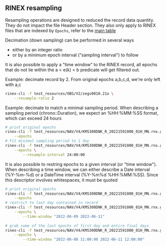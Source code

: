 ## RINEX resampling

Resampling operations are designed to reduced the record data quantity.
They do not impact the file Header section. 
They also only apply to RINEX files that are indexed by `Epochs`,
refer to the [main table](https://github.com/gwbres/rinex/blob/main/README/#supported-rinex-types)

Decimation (down sampling) can be performed in several ways

- either by an integer ratio
- or by a minimum epoch interval ("sampling interval") to follow

It is also possible to apply a "time window" to the RINEX
record, all epochs that do not lie within the a < e(k) < b predicate
will get filtered out.

Example: decimate record by 2.
From original epochs a,b,c,d, we're only left with a,c
```bash
rinex-cli -f test_resources/OBS/V2/zegv0010.21o \
    --resample-ratio 2
```

Example: decimate to match a minimal sampling period.
When describing a sampling period (chrono::Duration),
we expect an %HH:%MM:%SS format, which can exceed 24 hours
```bash
# print original epochs
rinex-cli -f test_resources/NAV/V4/KMS300DNK_R_20221591000_01H_MN.rnx.gz \
    --epochs
# Fit minimal sampling period to 1 day
rinex-cli -f test_resources/NAV/V4/KMS300DNK_R_20221591000_01H_MN.rnx.gz \
    --epochs \
        --resample-interval 24:00:00
```

It is also possible to restring epochs to a given interval (or "time window").
When describing a time window, we can either describe a Date interval (%Y-%m-%d)
or a DateTime interval (%Y-%m%d %HH:%MM:%SS).
Since this descriptor involves whitespaces, it must be quoted

```bash
# print original epochs
rinex-cli -f test_resources/NAV/V4/KMS300DNK_R_20221591000_01H_MN.rnx.gz \
    --epochs
# restrict to last day contained in record
rinex-cli -f test_resources/NAV/V4/KMS300DNK_R_20221591000_01H_MN.rnx.gz \
    --epochs \
        --time-window "2022-06-09 2022-06-11" 
 
# grab some of the last epochs of first day and entire final days
rinex-cli -f test_resources/NAV/V4/KMS300DNK_R_20221591000_01H_MN.rnx.gz \
    --epochs \
        --time-window "2022-06-08 11:00:00 2022-06-11 12:00:00" 
```
